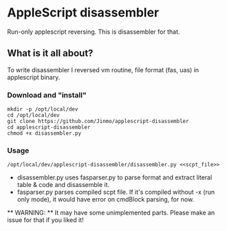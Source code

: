 # AppleScript disassembler

Run-only applescript reversing. This is disassembler for that.

## What is it all about?

To write disassembler I reversed vm routine, file format (fas, uas) in applescript binary.

### Download and "install"

```shell
mkdir -p /opt/local/dev
cd /opt/local/dev
git clone https://github.com/Jinmo/applescript-disassembler
cd applescript-disassembler
chmod +x disassembler.py
```

### Usage

```shell
/opt/local/dev/applescript-disassembler/disassembler.py <<scpt_file>>
```

- disassembler.py uses fasparser.py to parse format and extract literal table & code and disassemble it.
- fasparser.py parses compiled scpt file. If it's compiled without -x (run only mode), it would have error on cmdBlock parsing, for now.

** WARNING: ** It may have some unimplemented parts. Please make an issue for that if you liked it!
